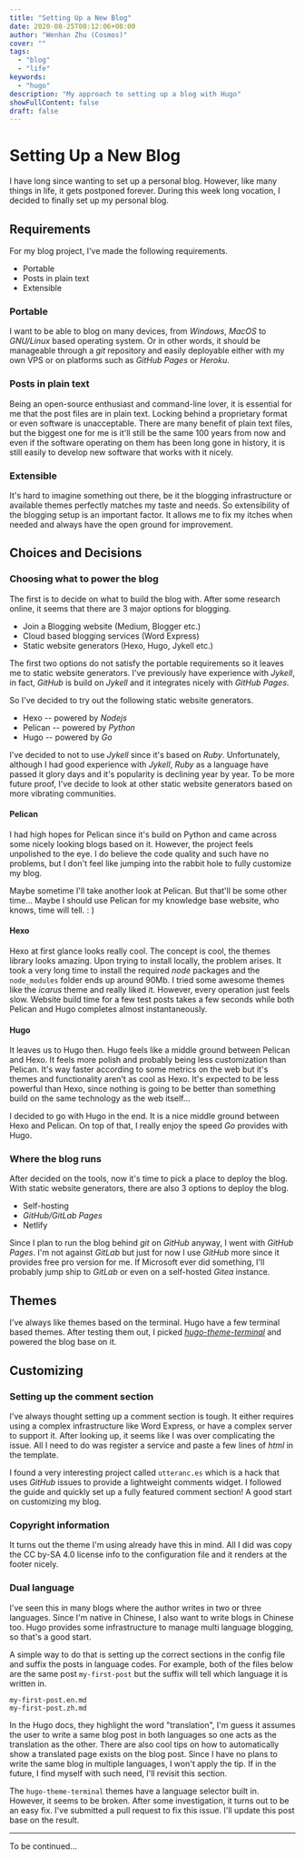 ```yaml
---
title: "Setting Up a New Blog"
date: 2020-08-25T00:12:06+08:00
author: "Wenhan Zhu (Cosmos)"
cover: ""
tags:
  - "blog"
  - "life"
keywords:
  - "hugo"
description: "My approach to setting up a blog with Hugo"
showFullContent: false
draft: false
---
```


# Setting Up a New Blog

I have long since wanting to set up a personal blog. However, like many things
in life, it gets postponed forever. During this week long vocation, I decided
to finally set up my personal blog.

## Requirements

For my blog project, I've made the following requirements.

- Portable
- Posts in plain text
- Extensible

### Portable

I want to be able to blog on many devices, from _Windows_, _MacOS_ to _GNU/Linux_ based operating system. Or in other words, it should be manageable through a _git_ repository and easily deployable either with my own VPS or on platforms such as _GitHub Pages_ or _Heroku_.

### Posts in plain text

Being an open-source enthusiast and command-line lover, it is essential for me that the post files are in plain text. Locking behind a proprietary format or even software is unacceptable. There are many benefit of plain text files, but the biggest one for me is it'll still be the same 100 years from now and even if the software operating on them has been long gone in history, it is still easily to develop new software that works with it nicely.

### Extensible

It's hard to imagine something out there, be it the blogging infrastructure or available themes perfectly matches my taste and needs. So extensibility of the blogging setup is an important factor. It allows me to fix my itches when needed and always have the open ground for improvement.

## Choices and Decisions

### Choosing what to power the blog

The first is to decide on what to build the blog with. After some research online, it seems that there are 3 major options for blogging.

- Join a Blogging website (Medium, Blogger etc.)
- Cloud based blogging services (Word Express)
- Static website generators (Hexo, Hugo, Jykell etc.)

The first two options do not satisfy the portable requirements so it leaves me to static website generators. I've previously have experience with _Jykell_, in fact, _GitHub_ is build on _Jykell_ and it integrates nicely with _GitHub Pages_. 

So I've decided to try out the following static website generators.

- Hexo -- powered by _Nodejs_
- Pelican -- powered by _Python_
- Hugo -- powered by _Go_

I've decided to not to use _Jykell_ since it's based on _Ruby_. Unfortunately, although I had good experience with _Jykell_, _Ruby_ as a language have passed it glory days and it's popularity is declining year by year. To be more future proof, I've decide to look at other static website generators based on more vibrating communities.

#### Pelican

I had high hopes for Pelican since it's build on Python and came across some nicely looking blogs based on it. However, the project feels unpolished to the eye. I do believe the code quality and such have no problems, but I don't feel like jumping into the rabbit hole to fully customize my blog.

Maybe sometime I'll take another look at Pelican. But that'll be some other time... Maybe I should use Pelican for my knowledge base website, who knows, time will tell. : )

#### Hexo

Hexo at first glance looks really cool. The concept is cool, the themes library looks amazing. Upon trying to install locally, the problem arises. It took a very long time to install the required _node_ packages and the `node_modules` folder ends up around 90Mb. I tried some awesome themes like the _icarus_ theme and really liked it. However, every operation just feels slow. Website build time for a few test posts takes a few seconds while both Pelican and Hugo completes almost instantaneously.

#### Hugo

It leaves us to Hugo then. Hugo feels like a middle ground between Pelican and Hexo. It feels more polish and probably being less customization than Pelican. It's way faster according to some metrics on the web but it's themes and functionality aren't as cool as Hexo. It's expected to be less powerful than Hexo, since nothing is going to be better than something build on the same technology as the web itself...

I decided to go with Hugo in the end. It is a nice middle ground between Hexo and Pelican. On top of that, I really enjoy the speed _Go_ provides with Hugo.

### Where the blog runs

After decided on the tools, now it's time to pick a place to deploy the blog. With static website generators, there are also 3 options to deploy the blog.

- Self-hosting
- _GitHub/GitLab Pages_
- Netlify

Since I plan to run the blog behind _git_ on _GitHub_ anyway, I went with _GitHub Pages_. I'm not against _GitLab_ but just for now I use _GitHub_ more since it provides free pro version for me. If Microsoft ever did something, I'll probably jump ship to _GitLab_ or even on a self-hosted _Gitea_ instance.

## Themes

I've always like themes based on the terminal. Hugo have a few terminal based themes. After testing them out, I picked [_hugo-theme-terminal_](https://github.com/panr/hugo-theme-terminal) and powered the blog base on it.

## Customizing

### Setting up the comment section

I've always thought setting up a comment section is tough. It either requires using a complex infrastructure like Word Express, or have a complex server to support it. After looking up, it seems like I was over complicating the issue. All I need to do was register a service and paste a few lines of _html_ in the template.

I found a very interesting project called `utteranc.es` which is a hack that uses _GitHub_ issues to provide a lightweight comments widget. I followed the guide and quickly set up a fully featured comment section! A good start on customizing my blog.

### Copyright information

It turns out the theme I'm using already have this in mind. All I did was copy the CC by-SA 4.0 license info to the configuration file and it renders at the footer nicely.

### Dual language

I've seen this in many blogs where the author writes in two or three languages. Since I'm native in Chinese, I also want to write blogs in Chinese too. Hugo provides some infrastructure to manage multi language blogging, so that's a good start.

A simple way to do that is setting up the correct sections in the config file and suffix the posts in language codes. For example, both of the files below are the same post `my-first-post` but the suffix will tell which language it is written in. 

```text
my-first-post.en.md
my-first-post.zh.md
```

In the Hugo docs, they highlight the word "translation", I'm guess it assumes the user to write a same blog post in both languages so one acts as the translation as the other. There are also cool tips on how to automatically show a translated page exists on the blog post. Since I have no plans to write the same blog in multiple languages, I won't apply the tip. If in the future, I find myself with such need, I'll revisit this section.

The `hugo-theme-terminal` themes have a language selector built in. However, it seems to be broken. After some investigation, it turns out to be an easy fix. I've submitted a pull request to fix this issue. I'll update this post base on the result.

---
To be continued...
